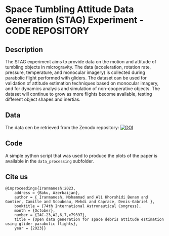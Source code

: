 # Space Tumbling Attitude Data Generation (STAG) Experiment - CODE REPOSITORY

Description
-----------

The STAG experiment aims to provide data on the motion and attitude of tumbling objects in microgravity. The data (acceleration, rotation rate, pressure, temperature, and monocular imagery) is collected during parabolic flight performed with gliders. The dataset can be used for validation of attitude estimation techniques based on monocular imagery, and for dynamics analysis and simulation of non-cooperative objects. The dataset will continue to grow as more flights become available, testing different object shapes and inertias.

Data
----

The data cen be retrieved from the Zenodo repository: [![DOI](https://zenodo.org/badge/DOI/10.5281/zenodo.8410646.svg)](https://doi.org/10.5281/zenodo.8410646)

Code
----

A simple python script that was used to produce the plots of the paper is available in the `data_processing` subfolder.

Cite us
-------
```
@inproceedings{Iranmanesh:2023,
	address = {Baku, Azerbaijan},
	author = { Iranmanesh, Mohammad and Ali Khorshidi Benam and Gontier, Camille and Scoubeau, Mehdi and Caprace, Denis-Gabriel },
	booktitle = {74th International Astronautical Congress},
	month = {October},
	number = {IAC-23,A2,6,7,x79397},
	title = {Open data generation for space debris attitude estimation using glider parabolic flights},
	year = {2023}}
```
